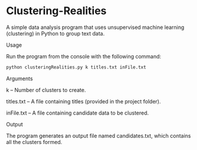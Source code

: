 # Clustering-Realities

A simple data analysis program that uses unsupervised machine learning (clustering) in Python to group text data.

Usage

Run the program from the console with the following command:

```bash
python clusteringRealities.py k titles.txt inFile.txt
```

Arguments

k – Number of clusters to create.

titles.txt – A file containing titles (provided in the project folder).

inFile.txt – A file containing candidate data to be clustered.

Output

The program generates an output file named candidates.txt, which contains all the clusters formed.